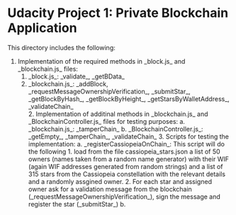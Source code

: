 # Udacity Project 1: Private Blockchain Application

This directory includes the following:

<ol>
<li>Implementation of the required methods in _block.js_ and _blockchain.js_ files:
<ol>
<li> _block.js_: _validate_, _getBData_ </li>
<li> _blockchain.js_: _addBlock, _requestMessageOwnershipVerification_, _submitStar_, _getBlockByHash_, _getBlockByHeight_, _getStarsByWalletAddress_, _validateChain_</li>
</ol}>
 </li>
</ol}>
2. Implementation of additinal methods in _blockchain.js_ and _BlockchainController.js_ files for testing purposes:
    a. _blockchain.js_: _tamperChain_
    b. _BlockchainController.js_: _getEmpty_, _tamperChain_, _validateChain_
3. Scripts for testing the implementation:
    a. _registerCassiopeiaOnChain_: This script will do the following
        1. load from the file cassiopeia_stars.json a list of 50 owners (names taken from a random name generator) with their WIF (again WIF addresses generated from random strings) and a list of 315 stars from the Cassiopeia constellation with the relevant details and a randomly assgined owner.
        2. For each star and assigned owner ask for a validation message from the blockchain (_requestMessageOwnershipVerification_), sign the message and register the star (_submitStar_)
    b. 
